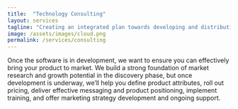 ```yaml
---
title:  "Technology Consulting"
layout: services
tagline: "Creating an integrated plan towards developing and distributing software for employees and customers."
image: /assets/images/cloud.png
permalink: /services/consulting
---
```

Once the software is in development, we want to ensure you can effectively bring your product to market. We build a strong foundation of market research and growth potential in the discovery phase, but once development is underway, we’ll help you define product attributes, roll out pricing, deliver effective messaging and product positioning, implement training, and offer marketing strategy development and ongoing support.